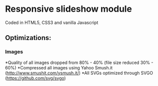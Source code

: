 # Responsive slideshow module

Coded in HTML5, CSS3 and vanilla Javascript

## Optimizations:

### Images
*Quality of all images dropped from 80% - 40% (file size reduced 30% - 60%)
*Compressed all images using Yahoo Smush.it (http://www.smushit.com/ysmush.it/)
*All SVGs optimized through SVGO (https://github.com/svg/svgo)
